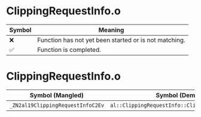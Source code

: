 # ClippingRequestInfo.o
| Symbol | Meaning 
| ------------- | ------------- 
| :x: | Function has not yet been started or is not matching. 
| :white_check_mark: | Function is completed. 


# ClippingRequestInfo.o
| Symbol (Mangled) | Symbol (Demangled) | Decompiled? |
| ------------- |  ------------- | ------------- |
| `_ZN2al19ClippingRequestInfoC2Ev` | `al::ClippingRequestInfo::ClippingRequestInfo(void)` | :x: |
